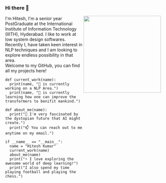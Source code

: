 ### Hi there 👋

<!--
**rewrihitesh/rewrihitesh** is a ✨ _special_ ✨ repository because its `README.md` (this file) appears on your GitHub profile.
-->

<img width="250" align="right" src="https://raw.githubusercontent.com/batra98/batra98/master/gif/work.gif">

I'm Hitesh, I'm a senior year PostGraduate at the International Institute of Information Technology (IIITH), Hyderabad. I like to work at low system design softwares. \
Recently I, have taken keen interest in NLP techniques and I am looking to explore endless possibility in that area.\
Welcome to my GitHub, you can find all my projects here! 
<!--
![rewrihitesh's github stats](https://github-readme-stats.vercel.app/api?username=rewrihitesh&hide=["issues"]&show_icons=true)
-->
```
def current_work(name):
  print(name, "🔭 is currently working on a NLP Area.")
  print(name, "🌱 is currently learning how one can improve the transformers to benifit mankind.")
  
def about_me(name):
  print("👯 I'm very fascinated by the dystopian future that AI might create.")
  print("📫 You can reach out to me anytime on my email.")

if __name__ == "__main__":
  name = "Hitesh Kumar"
  current_work(name)
  about_me(name)
  print("⚡ I love exploring the awesome world of deep learning!") 
  print("I also spend my time playing football and playing the chess.")
```



